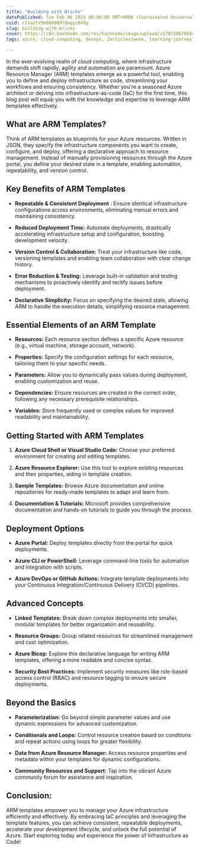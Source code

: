 ```yaml
---
title: "Building with Bricks"
datePublished: Tue Feb 06 2024 08:06:00 GMT+0000 (Coordinated Universal Time)
cuid: clsa2tr9m000009l8aqyz049g
slug: building-with-bricks
cover: https://cdn.hashnode.com/res/hashnode/image/upload/v1707206706943/458b5091-8d8a-460c-809b-582c946580df.webp
tags: azure, cloud-computing, devops, 2articles1week, learning-journey

---
```


In the ever-evolving realm of cloud computing, where infrastructure demands shift rapidly, agility and automation are paramount. Azure Resource Manager (ARM) templates emerge as a powerful tool, enabling you to define and deploy infrastructure as code, streamlining your workflows and ensuring consistency. Whether you're a seasoned Azure architect or delving into infrastructure-as-code (IaC) for the first time, this blog post will equip you with the knowledge and expertise to leverage ARM templates effectively.

## **What are ARM Templates?**

Think of ARM templates as blueprints for your Azure resources. Written in JSON, they specify the infrastructure components you want to create, configure, and deploy, offering a declarative approach to resource management. Instead of manually provisioning resources through the Azure portal, you define your desired state in a template, enabling automation, repeatability, and version control.

## **Key Benefits of ARM Templates**

* **Repeatable & Consistent Deployment** : Ensure identical infrastructure configurations across environments, eliminating manual errors and maintaining consistency.
    
* **Reduced Deployment Time:** Automate deployments, drastically accelerating infrastructure setup and configuration, boosting development velocity.
    
* **Version Control & Collaboration:** Treat your infrastructure like code, versioning templates and enabling team collaboration with clear change history.
    
* **Error Reduction & Testing:** Leverage built-in validation and testing mechanisms to proactively identify and rectify issues before deployment.
    
* **Declarative Simplicity:** Focus on specifying the desired state, allowing ARM to handle the execution details, simplifying resource management.
    

## Essential Elements of an ARM Template

* **Resources:** Each resource section defines a specific Azure resource (e.g., virtual machine, storage account, network).
    
* **Properties:** Specify the configuration settings for each resource, tailoring them to your specific needs.
    
* **Parameters:** Allow you to dynamically pass values during deployment, enabling customization and reuse.
    
* **Dependencies:** Ensure resources are created in the correct order, following any necessary prerequisite relationships.
    
* **Variables:** Store frequently used or complex values for improved readability and maintainability.
    

## **Getting Started with ARM Templates**

1. **Azure Cloud Shell or Visual Studio Code:** Choose your preferred environment for creating and editing templates.
    
2. **Azure Resource Explorer:** Use this tool to explore existing resources and their properties, aiding in template creation.
    
3. **Sample Templates:** Browse Azure documentation and online repositories for ready-made templates to adapt and learn from.
    
4. **Documentation & Tutorials:** Microsoft provides comprehensive documentation and hands-on tutorials to guide you through the process.
    

## Deployment Options

* **Azure Portal:** Deploy templates directly from the portal for quick deployments.
    
* **Azure CLI or PowerShell:** Leverage command-line tools for automation and integration with scripts.
    
* **Azure DevOps or GitHub Actions:** Integrate template deployments into your Continuous Integration/Continuous Delivery (CI/CD) pipelines.
    

## Advanced Concepts

* **Linked Templates:** Break down complex deployments into smaller, modular templates for better organization and reusability.
    
* **Resource Groups:** Group related resources for streamlined management and cost optimization.
    
* **Azure Bicep:** Explore this declarative language for writing ARM templates, offering a more readable and concise syntax.
    
* **Security Best Practices:** Implement security measures like role-based access control (RBAC) and resource tagging to ensure secure deployments.
    

## **Beyond the Basics**

* **Parameterization:** Go beyond simple parameter values and use dynamic expressions for advanced customization.
    
* **Conditionals and Loops:** Control resource creation based on conditions and repeat actions using loops for greater flexibility.
    
* **Data from Azure Resource Manager:** Access resource properties and metadata within your templates for dynamic configurations.
    
* **Community Resources and Support:** Tap into the vibrant Azure community forum for assistance and inspiration.
    

## **Conclusion:**

ARM templates empower you to manage your Azure infrastructure efficiently and effectively. By embracing IaC principles and leveraging the template features, you can achieve consistent, repeatable deployments, accelerate your development lifecycle, and unlock the full potential of Azure. Start exploring today and experience the power of Infrastructure as Code!